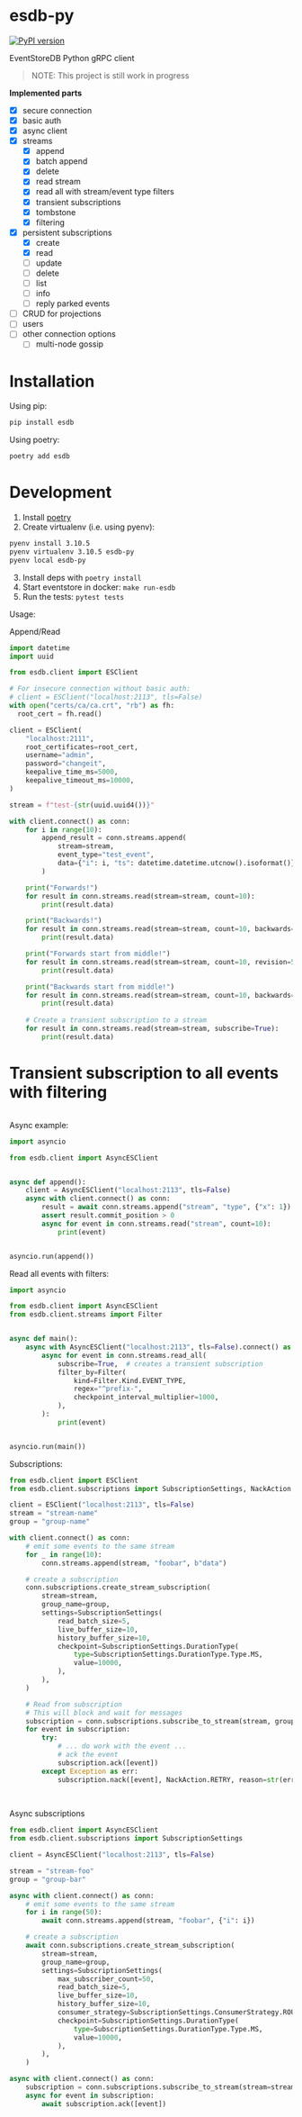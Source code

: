 # esdb-py

[![PyPI version](https://badge.fury.io/py/esdb.svg)](https://pypi.org/project/esdb/)

EventStoreDB Python gRPC client
> NOTE: This project is still work in progress

**Implemented parts**
- [x] secure connection
- [x] basic auth
- [x] async client
- [x] streams
  - [x] append
  - [x] batch append
  - [x] delete
  - [x] read stream
  - [x] read all with stream/event type filters
  - [x] transient subscriptions
  - [x] tombstone
  - [x] filtering
- [x] persistent subscriptions
    - [x] create
    - [x] read
    - [ ] update
    - [ ] delete
    - [ ] list
    - [ ] info
    - [ ] reply parked events 
- [ ] CRUD for projections
- [ ] users
- [ ] other connection options
  - [ ] multi-node gossip

# Installation
Using pip:
```sh
pip install esdb
```
Using poetry:
```sh
poetry add esdb
```

# Development
1. Install [poetry](https://python-poetry.org/docs/#installation)
2. Create virtualenv (i.e. using pyenv):
```sh
pyenv install 3.10.5
pyenv virtualenv 3.10.5 esdb-py
pyenv local esdb-py
```
3. Install deps with `poetry install`
4. Start eventstore in docker: `make run-esdb`
5. Run the tests: `pytest tests`

Usage:


Append/Read
```py
import datetime
import uuid

from esdb.client import ESClient

# For insecure connection without basic auth:
# client = ESClient("localhost:2113", tls=False)
with open("certs/ca/ca.crt", "rb") as fh:
  root_cert = fh.read()

client = ESClient(
    "localhost:2111",
    root_certificates=root_cert,
    username="admin",
    password="changeit",
    keepalive_time_ms=5000,
    keepalive_timeout_ms=10000,
)

stream = f"test-{str(uuid.uuid4())}"

with client.connect() as conn:
    for i in range(10):
        append_result = conn.streams.append(
            stream=stream,
            event_type="test_event",
            data={"i": i, "ts": datetime.datetime.utcnow().isoformat()},
        )

    print("Forwards!")
    for result in conn.streams.read(stream=stream, count=10):
        print(result.data)

    print("Backwards!")
    for result in conn.streams.read(stream=stream, count=10, backwards=True):
        print(result.data)

    print("Forwards start from middle!")
    for result in conn.streams.read(stream=stream, count=10, revision=5):
        print(result.data)

    print("Backwards start from middle!")
    for result in conn.streams.read(stream=stream, count=10, backwards=True, revision=5):
        print(result.data)
    
    # Create a transient subscription to a stream
    for result in conn.streams.read(stream=stream, subscribe=True):
        print(result.data)
```

# Transient subscription to all events with filtering
```py

```

Async example:

```py
import asyncio

from esdb.client import AsyncESClient


async def append():
    client = AsyncESClient("localhost:2113", tls=False)
    async with client.connect() as conn:
        result = await conn.streams.append("stream", "type", {"x": 1})
        assert result.commit_position > 0
        async for event in conn.streams.read("stream", count=10):
            print(event)


asyncio.run(append())
```

Read all events with filters:
```python
import asyncio

from esdb.client import AsyncESClient
from esdb.client.streams import Filter


async def main():
    async with AsyncESClient("localhost:2113", tls=False).connect() as conn:
        async for event in conn.streams.read_all(
            subscribe=True,  # creates a transient subscription
            filter_by=Filter(
                kind=Filter.Kind.EVENT_TYPE,
                regex="^prefix-",
                checkpoint_interval_multiplier=1000,
            ),
        ):
            print(event)


asyncio.run(main())
```
Subscriptions:
```py
from esdb.client import ESClient
from esdb.client.subscriptions import SubscriptionSettings, NackAction

client = ESClient("localhost:2113", tls=False)
stream = "stream-name"
group = "group-name"

with client.connect() as conn:
    # emit some events to the same stream
    for _ in range(10):
        conn.streams.append(stream, "foobar", b"data")

    # create a subscription
    conn.subscriptions.create_stream_subscription(
        stream=stream,
        group_name=group,
        settings=SubscriptionSettings(
            read_batch_size=5,
            live_buffer_size=10,
            history_buffer_size=10,
            checkpoint=SubscriptionSettings.DurationType(
                type=SubscriptionSettings.DurationType.Type.MS,
                value=10000,
            ),
        ),
    )

    # Read from subscription
    # This will block and wait for messages
    subscription = conn.subscriptions.subscribe_to_stream(stream, group, buffer_size=10)
    for event in subscription:
        try:
            # ... do work with the event ...
            # ack the event
            subscription.ack([event])
        except Exception as err:
            subscription.nack([event], NackAction.RETRY, reason=str(err))
          
        
```

Async subscriptions
```python
from esdb.client import AsyncESClient
from esdb.client.subscriptions import SubscriptionSettings

client = AsyncESClient("localhost:2113", tls=False)

stream = "stream-foo"
group = "group-bar"

async with client.connect() as conn:
    # emit some events to the same stream
    for i in range(50):
        await conn.streams.append(stream, "foobar", {"i": i})

    # create a subscription
    await conn.subscriptions.create_stream_subscription(
        stream=stream,
        group_name=group,
        settings=SubscriptionSettings(
            max_subscriber_count=50,
            read_batch_size=5,
            live_buffer_size=10,
            history_buffer_size=10,
            consumer_strategy=SubscriptionSettings.ConsumerStrategy.ROUND_ROBIN,
            checkpoint=SubscriptionSettings.DurationType(
                type=SubscriptionSettings.DurationType.Type.MS,
                value=10000,
            ),
        ),
    )

async with client.connect() as conn:
    subscription = conn.subscriptions.subscribe_to_stream(stream=stream, group_name=group, buffer_size=5)
    async for event in subscription:
        await subscription.ack([event])
```